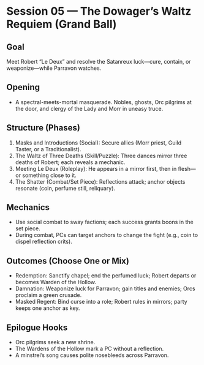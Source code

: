 # Session 05 — The Dowager’s Waltz Requiem (Grand Ball)

## Goal
Meet Robert “Le Deux” and resolve the Satanreux luck—cure, contain, or weaponize—while Parravon watches.

## Opening
- A spectral-meets-mortal masquerade. Nobles, ghosts, Orc pilgrims at the door, and clergy of the Lady and Morr in uneasy truce.

## Structure (Phases)
1) Masks and Introductions (Social): Secure allies (Morr priest, Guild Taster, or a Traditionalist).
2) The Waltz of Three Deaths (Skill/Puzzle): Three dances mirror three deaths of Robert; each reveals a mechanic.
3) Meeting Le Deux (Roleplay): He appears in a mirror first, then in flesh—or something close to it.
4) The Shatter (Combat/Set Piece): Reflections attack; anchor objects resonate (coin, perfume still, reliquary).

## Mechanics
- Use social combat to sway factions; each success grants boons in the set piece.
- During combat, PCs can target anchors to change the fight (e.g., coin to dispel reflection crits).

## Outcomes (Choose One or Mix)
- Redemption: Sanctify chapel; end the perfumed luck; Robert departs or becomes Warden of the Hollow.
- Damnation: Weaponize luck for Parravon; gain titles and enemies; Orcs proclaim a green crusade.
- Masked Regent: Bind curse into a role; Robert rules in mirrors; party keeps one anchor as key.

## Epilogue Hooks
- Orc pilgrims seek a new shrine.
- The Wardens of the Hollow mark a PC without a reflection.
- A minstrel’s song causes polite nosebleeds across Parravon.
